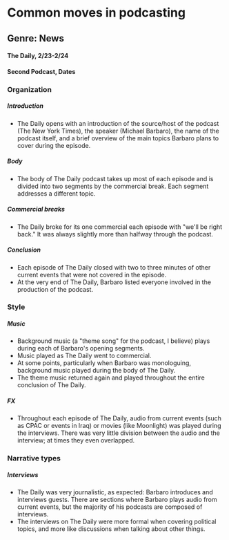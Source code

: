 # Common moves in podcasting

## Genre: News

#### The Daily, 2/23-2/24

#### Second Podcast, Dates

### Organization

##### Introduction

- The Daily opens with an introduction of the source/host of the podcast (The New York Times), the speaker (Michael Barbaro), the name of the podcast itself, and a brief overview of the main topics Barbaro plans to cover during the episode.

##### Body

- The body of The Daily podcast takes up most of each episode and is divided into two segments by the commercial break. Each segment addresses a different topic.

##### Commercial breaks

- The Daily broke for its one commercial each episode with "we'll be right back." It was always slightly more than halfway through the podcast.

##### Conclusion

- Each episode of The Daily closed with two to three minutes of other current events that were not covered in the episode.
- At the very end of The Daily, Barbaro listed everyone involved in the production of the podcast.

### Style

##### Music

- Background music (a "theme song" for the podcast, I believe) plays during each of Barbaro's opening segments.
- Music played as The Daily went to commercial.
- At some points, particularly when Barbaro was monologuing, background music played during the body of The Daily.
- The theme music returned again and played throughout the entire conclusion of The Daily.

##### FX

- Throughout each episode of The Daily, audio from current events (such as CPAC or events in Iraq) or movies (like Moonlight) was played during the interviews. There was very little division between the audio and the interview; at times they even overlapped.

### Narrative types

##### Interviews

- The Daily was very journalistic, as expected: Barbaro introduces and interviews guests. There are sections where Barbaro plays audio from current events, but the majority of his podcasts are composed of interviews.
- The interviews on The Daily were more formal when covering political topics, and more like discussions when talking about other things.
